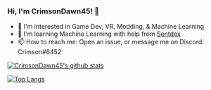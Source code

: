 ### Hi, I'm CrimsonDawn45! 👋
- :eyes: I'm interested in Game Dev, VR, Modding, & Machine Learning
- :seedling: I'm learning Machine Learning with help from [Sentdex](https://github.com/Sentdex/NNfSiX)
- :mailbox: How to reach me: Open an issue, or message me on Discord: Crimson#6452

<a href="https://github.com/anuraghazra/github-readme-stats">
  <img align="center" src="https://github-readme-stats.anuraghazra1.vercel.app/api?username=CrimsonDawn45&show_icons=true&include_all_commits=true&theme=radical" alt="CrimsonDawn45's github stats" />
</a>

[![Top Langs](https://github-readme-stats.vercel.app/api/top-langs/?username=CrimsonDawn45&theme=radical)](https://github.com/anuraghazra/github-readme-stats)
